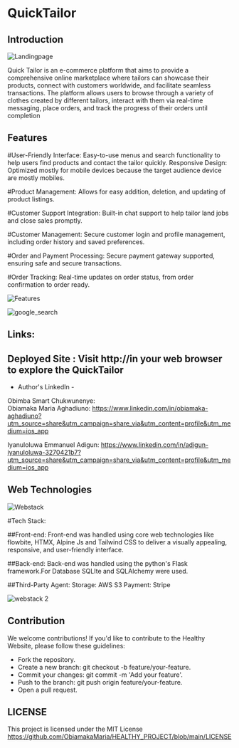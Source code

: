 
# QuickTailor

## Introduction
![Landingpage](https://github.com/ObiamakaMaria/HEALTHY_PROJECT/assets/125522368/aa334ac6-c759-4572-87e6-724fb64bab7b)

Quick Tailor is an e-commerce platform that aims to provide a comprehensive online marketplace where tailors can showcase their products, connect with customers worldwide, and facilitate seamless transactions. 
The platform allows users to browse through a variety of clothes created by different tailors, interact with them via real-time messaging, place orders, and track the progress of their orders until completion



## Features 

#User-Friendly Interface: Easy-to-use menus and search functionality to help users find products and contact the tailor quickly.
Responsive Design: Optimized  mostly for mobile devices because the target audience device are mostly mobiles.

#Product Management: Allows for easy addition, deletion, and updating of product listings.

#Customer Support Integration: Built-in chat support to help tailor land jobs and close sales promptly.

#Customer Management: Secure customer login and profile management, including order history and saved preferences.

#Order and Payment Processing: Secure  payment gateway supported, ensuring safe and secure transactions.

#Order Tracking: Real-time updates on order status, from order confirmation to order ready.


 ![Features](https://github.com/ObiamakaMaria/HEALTHY_PROJECT/assets/125522368/cf50067c-9dd2-4a8d-a8ee-bc60e17e19a9)

 ![google_search](https://github.com/ObiamakaMaria/HEALTHY_PROJECT/assets/125522368/cbd44ea6-be11-4a95-a73e-9bfa5a200e1f)




## Links:

## Deployed Site : Visit http://in your web browser to explore the QuickTailor


- Author's LinkedIn -

Obimba Smart Chukwunenye:  
Obiamaka Maria Aghadiuno: https://www.linkedin.com/in/obiamaka-aghadiuno?utm_source=share&utm_campaign=share_via&utm_content=profile&utm_medium=ios_app

Iyanuloluwa Emmanuel Adigun: https://www.linkedin.com/in/adigun-iyanuloluwa-3270421b7?utm_source=share&utm_campaign=share_via&utm_content=profile&utm_medium=ios_app

## Web Technologies 
![Webstack](https://github.com/ObiamakaMaria/HEALTHY_PROJECT/assets/125522368/3c59aeb0-26b6-4373-804c-18133a690fd6)

#Tech Stack:

##Front-end: Front-end was handled using core web technologies like flowbite, HTMX, Alpine Js and  Tailwind CSS to deliver a visually appealing, responsive, and user-friendly interface. 


##Back-end: Back-end was handled using the python's Flask framework.For Database SQLIte and SQLAlchemy were used.

##Third-Party Agent:
Storage: AWS S3
Payment: Stripe


![webstack 2](https://github.com/ObiamakaMaria/HEALTHY_PROJECT/assets/125522368/6c255756-8296-4241-b248-17dbaef39599)


## Contribution
We welcome contributions! If you'd like to contribute to the Healthy Website, please follow these guidelines:

- Fork the repository.
- Create a new branch: git checkout -b feature/your-feature.
- Commit your changes: git commit -m 'Add your feature'.
- Push to the branch: git push origin feature/your-feature.
- Open a pull request.
## LICENSE

This project is licensed under the MIT License https://github.com/ObiamakaMaria/HEALTHY_PROJECT/blob/main/LICENSE

